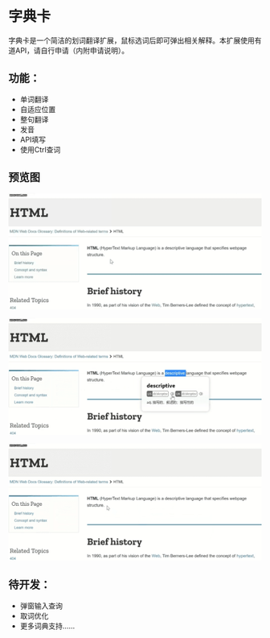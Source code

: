 # 字典卡

字典卡是一个简洁的划词翻译扩展，鼠标选词后即可弹出相关解释。本扩展使用有道API，请自行申请（内附申请说明）。

## 功能：

- 单词翻译
- 自适应位置
- 整句翻译
- 发音
- API填写
- 使用Ctrl查词

## 预览图

![查词](https://github.com/Clarkkkk/zidianka/blob/master/README.assets/chaci.gif)

![发音](https://github.com/Clarkkkk/zidianka/blob/master/README.assets/fayin.gif)

![整句翻译](https://github.com/Clarkkkk/zidianka/blob/master/README.assets/chajuzi.gif)

## 待开发：

- 弹窗输入查询
- 取词优化
- 更多词典支持……
